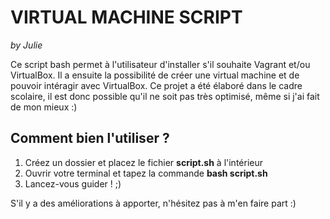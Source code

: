 # VIRTUAL MACHINE SCRIPT
*by Julie*

Ce script bash permet à l'utilisateur d'installer s'il souhaite Vagrant et/ou VirtualBox.
Il a ensuite la possibilité de créer une virtual machine et de pouvoir intéragir avec VirtualBox.
Ce projet a été élaboré dans le cadre scolaire, il est donc possible qu'il ne soit pas très optimisé, même si j'ai fait de mon mieux :)

## Comment bien l'utiliser ?
1) Créez un dossier et placez le fichier **script.sh** à l'intérieur
2) Ouvrir votre terminal et tapez la commande **bash script.sh**
3) Lancez-vous guider ! ;)

S'il y a des améliorations à apporter, n'hésitez pas à m'en faire part :)